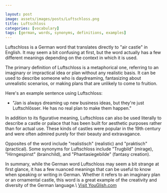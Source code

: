```yaml
---

layout: post
image: assets/images/posts/Luftschloss.png
title: Luftschloss
categories: [vocabulary]
tags: [german, words, synonyms, definitions, examples]
---
```


Luftschloss is a German word that translates directly to "air castle" in English. It may seem a bit confusing at first, but the word actually has a few different meanings depending on the context in which it is used.

The primary definition of Luftschloss is a metaphorical one, referring to an imaginary or impractical idea or plan without any realistic basis. It can be used to describe someone who is daydreaming, fantasizing about unrealistic scenarios, or making plans that are unlikely to come to fruition.

Here's an example sentence using Luftschloss:

- "Jan is always dreaming up new business ideas, but they're just Luftschlösser. He has no real plan to make them happen."

In addition to its figurative meaning, Luftschloss can also be used literally to describe a castle or palace that has been built for aesthetic purposes rather than for actual use. These kinds of castles were popular in the 19th century and were often admired purely for their beauty and extravagance.

Opposites of the word include "realistisch" (realistic) and "praktisch" (practical). Some synonyms for Luftschloss include "Trugbild" (mirage), "Hirngespinst" (brainchild), and "Phantasiegebilde" (fantasy creation).

In summary, while the German word Luftschloss may seem a bit strange at first glance, it has a few nuanced meanings that can be useful to know when speaking or writing in German. Whether it refers to an imaginary plan or an ornamental castle, this word is a great example of the creativity and diversity of the German language.\ <a id="yg-widget-0" class="youglish-widget" data-query="Luftschloss" data-lang="german" data-components="8412" data-auto-start="0" data-bkg-color="theme_light" data-title="How%20to%20pronounce%20Luftschloss%20in%20German"  rel="nofollow" href="https://youglish.com">Visit YouGlish.com</a><script async src="https://youglish.com/public/emb/widget.js" charset="utf-8"></script>